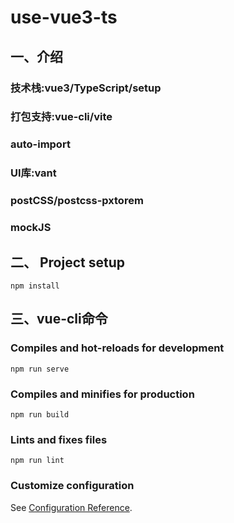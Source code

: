 # use-vue3-ts
## 一、介绍
### 技术栈:vue3/TypeScript/setup
### 打包支持:vue-cli/vite
### auto-import
### UI库:vant
### postCSS/postcss-pxtorem
### mockJS

## 二、 Project setup
```
npm install
```

## 三、vue-cli命令
### Compiles and hot-reloads for development
```
npm run serve
```

### Compiles and minifies for production
```
npm run build
```

### Lints and fixes files
```
npm run lint
```

### Customize configuration
See [Configuration Reference](https://cli.vuejs.org/config/).
